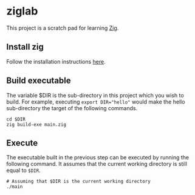 # ziglab
This project is a scratch pad for learning [Zig](https://ziglang.org/).

## Install zig

Follow the installation instructions [here](https://ziglang.org/learn/getting-started/#installing-zig).

## Build executable
The variable $DIR is the sub-directory in this project which you wish to build.
For example, executing `export DIR="hello"` would make the hello sub-directory the target of the following commands.

```
cd $DIR
zig build-exe main.zig

```
## Execute
The executable built in the previous step can be executed by running the following command. It assumes that the current working directory is still equal to `$DIR`.

```
# Assuming that $DIR is the current working directory
./main
```